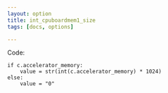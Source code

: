 ```yaml
---
layout: option
title: int_cpuboardmem1_size
tags: [docs, options]

---
```


Code:

    if c.accelerator_memory:
        value = str(int(c.accelerator_memory) * 1024)
    else:
        value = "0"
